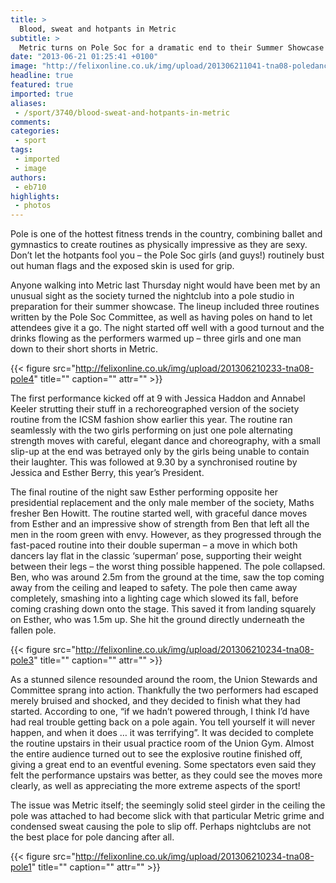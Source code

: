 ```yaml
---
title: >
  Blood, sweat and hotpants in Metric
subtitle: >
  Metric turns on Pole Soc for a dramatic end to their Summer Showcase
date: "2013-06-21 01:25:41 +0100"
image: "http://felixonline.co.uk/img/upload/201306211041-tna08-poledancing.jpg"
headline: true
featured: true
imported: true
aliases:
 - /sport/3740/blood-sweat-and-hotpants-in-metric
comments:
categories:
 - sport
tags:
 - imported
 - image
authors:
 - eb710
highlights:
 - photos
---
```


Pole is one of the hottest fitness trends in the country, combining ballet and gymnastics to create routines as physically impressive as they are sexy. Don’t let the hotpants fool you – the Pole Soc girls (and guys!) routinely bust out human flags and the exposed skin is used for grip.

Anyone walking into Metric last Thursday night would have been met by an unusual sight as the society turned the nightclub into a pole studio in preparation for their summer showcase. The lineup included three routines written by the Pole Soc Committee, as well as having poles on hand to let attendees give it a go. The night started off well with a good turnout and the drinks flowing as the performers warmed up – three girls and one man down to their short shorts in Metric.

{{< figure src="http://felixonline.co.uk/img/upload/201306210233-tna08-pole4" title="" caption="" attr="" >}}

The first performance kicked off at 9 with Jessica Haddon and Annabel Keeler strutting their stuff in a rechoreographed version of the society routine from the ICSM fashion show earlier this year. The routine ran seamlessly with the two girls performing on just one pole alternating strength moves with careful, elegant dance and choreography, with a small slip-up at the end was betrayed only by the girls being unable to contain their laughter. This was followed at 9.30 by a synchronised routine by Jessica and Esther Berry, this year’s President.

The final routine of the night saw Esther performing opposite her presidential replacement and the only male member of the society, Maths fresher Ben Howitt. The routine started well, with graceful dance moves from Esther and an impressive show of strength from Ben that left all the men in the room green with envy. However, as they progressed through the fast-paced routine into their double superman – a move in which both dancers lay flat in the classic ‘superman’ pose, supporting their weight between their legs – the worst thing possible happened. The pole collapsed. Ben, who was around 2.5m from the ground at the time, saw the top coming away from the ceiling and leaped to safety. The pole then came away completely, smashing into a lighting cage which slowed its fall, before coming crashing down onto the stage. This saved it from landing squarely on Esther, who was 1.5m up. She hit the ground directly underneath the fallen pole.

{{< figure src="http://felixonline.co.uk/img/upload/201306210234-tna08-pole3" title="" caption="" attr="" >}}

As a stunned silence resounded around the room, the Union Stewards and Committee sprang into action. Thankfully the two performers had escaped merely bruised and shocked, and they decided to finish what they had started. According to one, “if we hadn’t powered through, I think I’d have had real trouble getting back on a pole again. You tell yourself it will never happen, and when it does … it was terrifying”. It was decided to complete the routine upstairs in their usual practice room of the Union Gym. Almost the entire audience turned out to see the explosive routine finished off, giving a great end to an eventful evening. Some spectators even said they felt the performance upstairs was better, as they could see the moves more clearly, as well as appreciating the more extreme aspects of the sport!

The issue was Metric itself; the seemingly solid steel girder in the ceiling the pole was attached to had become slick with that particular Metric grime and condensed sweat causing the pole to slip off. Perhaps nightclubs are not the best place for pole dancing after all.

{{< figure src="http://felixonline.co.uk/img/upload/201306210234-tna08-pole1" title="" caption="" attr="" >}}
